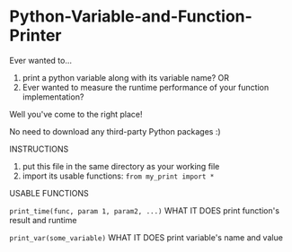 # Python-Variable-and-Function-Printer
Ever wanted to... 
1. print a python variable along with its variable name? OR
2. Ever wanted to measure the runtime performance of your function implementation? 

Well you've come to the right place!

No need to download any third-party Python packages :)

INSTRUCTIONS
1. put this file in the same directory as your working file
2. import its usable functions: `from my_print import *`

USABLE FUNCTIONS

`print_time(func, param 1, param2, ...)`
    WHAT IT DOES    print function's result and runtime

`print_var(some_variable)`
    WHAT IT DOES    print variable's name and value  

